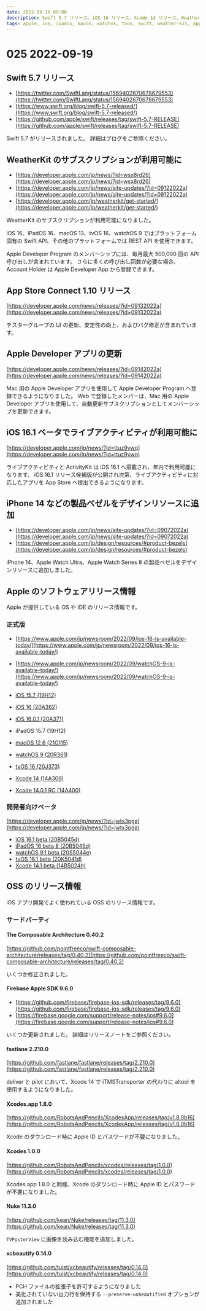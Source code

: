 ```yaml
---
date: 2022-09-19 09:00
description: Swift 5.7 リリース、iOS 16 リリース、Xcode 14 リリース、WeatherKit のサブスクリプションが利用可能に、iOS 16.1 ベータでライブアクティビティが利用可能に、ほか
tags: apple, ios, ipados, macos, watchos, tvos, swift, weather-kit, app-store-connect, apple-developer-app, live-activity, activity-kit, tca, firebase, fastlane, xcodes-app, xcodes, nuke, xcbeautify
---
```

# 025 2022-09-19

## Swift 5.7 リリース

- [https://twitter.com/SwiftLang/status/1569402670678679553](https://twitter.com/SwiftLang/status/1569402670678679553)
- [https://www.swift.org/blog/swift-5.7-released/](https://www.swift.org/blog/swift-5.7-released/)
- [https://github.com/apple/swift/releases/tag/swift-5.7-RELEASE](https://github.com/apple/swift/releases/tag/swift-5.7-RELEASE)

Swift 5.7 がリリースされました。
詳細はブログをご参照ください。

## WeatherKit のサブスクリプションが利用可能に

- [https://developer.apple.com/jp/news/?id=wsx8rd26](https://developer.apple.com/jp/news/?id=wsx8rd26)
- [https://developer.apple.com/jp/news/site-updates/?id=09122022a](https://developer.apple.com/jp/news/site-updates/?id=09122022a)
- [https://developer.apple.com/jp/weatherkit/get-started/](https://developer.apple.com/jp/weatherkit/get-started/)

WeatherKit のサブスクリプションが利用可能になりました。

iOS 16、iPadOS 16、macOS 13、tvOS 16、watchOS 9 ではプラットフォーム固有の Swift API、その他のプラットフォームでは REST API を使用できます。

Apple Developer Program のメンバーシップには、毎月最大 500,000 回の API 呼び出しが含まれています。
さらに多くの呼び出し回数が必要な場合、Account Holder は Apple Developer App から登録できます。

## App Store Connect 1.10 リリース

[https://developer.apple.com/news/releases/?id=09132022a](https://developer.apple.com/news/releases/?id=09132022a)

テスターグループの UI の更新、安定性の向上、およびバグ修正が含まれています。

## Apple Developer アプリの更新

[https://developer.apple.com/news/releases/?id=09142022a](https://developer.apple.com/news/releases/?id=09142022a)

Mac 用の Apple Developer アプリを使用して Apple Developer Program へ登録できるようになりました。
Web で登録したメンバーは、Mac 用の Apple Developer アプリを使用して、自動更新サブスクリプションとしてメンバーシップを更新できます。

## iOS 16.1 ベータでライブアクティビティが利用可能に

[https://developer.apple.com/jp/news/?id=ttuz9vwq](https://developer.apple.com/jp/news/?id=ttuz9vwq)

ライブアクティビティと ActivityKit は iOS 16.1 へ搭載され、年内で利用可能になります。
iOS 16.1 リリース候補版が公開され次第、ライブアクティビティに対応したアプリを App Store へ提出できるようになります。

## iPhone 14 などの製品ベゼルをデザインリソースに追加

- [https://developer.apple.com/jp/news/site-updates/?id=09072022a](https://developer.apple.com/jp/news/site-updates/?id=09072022a)
- [https://developer.apple.com/jp/design/resources/#product-bezels](https://developer.apple.com/jp/design/resources/#product-bezels)

iPhone 14、Apple Watch Ultra、Apple Watch Series 8 の製品ベゼルをデザインリソースに追加しました。

## Apple のソフトウェアリリース情報

Apple が提供している OS や IDE のリリース情報です。

### 正式版

- [https://www.apple.com/jp/newsroom/2022/09/ios-16-is-available-today/](https://www.apple.com/jp/newsroom/2022/09/ios-16-is-available-today/)
- [https://www.apple.com/jp/newsroom/2022/09/watchOS-9-is-available-today/](https://www.apple.com/jp/newsroom/2022/09/watchOS-9-is-available-today/)

- [iOS 15.7 (19H12)](https://developer.apple.com/news/releases/?id=09122022c)
- [iOS 16 (20A362)](https://developer.apple.com/jp/news/releases/?id=09122022f)
- [iOS 16.0.1 (20A371)](https://developer.apple.com/news/releases/?id=09162022b)
- iPadOS 15.7 (19H12)
- [macOS 12.6 (21G115)](https://developer.apple.com/news/releases/?id=09122022a)
- [watchOS 9 (20R361)](https://developer.apple.com/news/releases/?id=09122022e)
- [tvOS 16 (20J373)](https://developer.apple.com/news/releases/?id=09122022d)
- [Xcode 14 (14A309)](https://developer.apple.com/news/releases/?id=09122022g)
- [Xcode 14.0.1 RC (14A400)](https://developer.apple.com/news/releases/?id=09162022a)

### 開発者向けベータ

[https://developer.apple.com/jp/news/?id=jwtx3pga](https://developer.apple.com/jp/news/?id=jwtx3pga)

- [iOS 16.1 beta (20B5045d)](https://developer.apple.com/news/releases/?id=09142022e)
- [iPadOS 16 beta 8 (20B5045d)](https://developer.apple.com/news/releases/?id=09142022d)
- [watchOS 9.1 beta (20S5044e)](https://developer.apple.com/news/releases/?id=09142022c)
- [tvOS 16.1 beta (20K5041d)](https://developer.apple.com/news/releases/?id=09142022b)
- [Xcode 14.1 beta (14B5024h)](https://developer.apple.com/news/releases/?id=09142022f)

## OSS のリリース情報

iOS アプリ開発でよく使われている OSS のリリース情報です。

### サードパーティ

#### The Composable Architecture 0.40.2

[https://github.com/pointfreeco/swift-composable-architecture/releases/tag/0.40.2](https://github.com/pointfreeco/swift-composable-architecture/releases/tag/0.40.2)

いくつか修正されました。

#### Firebase Apple SDK 9.6.0

- [https://github.com/firebase/firebase-ios-sdk/releases/tag/9.6.0](https://github.com/firebase/firebase-ios-sdk/releases/tag/9.6.0)
- [https://firebase.google.com/support/release-notes/ios#9.6.0](https://firebase.google.com/support/release-notes/ios#9.6.0)

いくつか更新されました。
詳細はリリースノートをご参照ください。

#### fastlane 2.210.0

[https://github.com/fastlane/fastlane/releases/tag/2.210.0](https://github.com/fastlane/fastlane/releases/tag/2.210.0)

deliver と pilot において、Xcode 14 で iTMSTransporter の代わりに altool を使用するようになりました。

#### Xcodes.app 1.8.0

[https://github.com/RobotsAndPencils/XcodesApp/releases/tag/v1.8.0b16](https://github.com/RobotsAndPencils/XcodesApp/releases/tag/v1.8.0b16)

Xcode のダウンロード時に Apple ID とパスワードが不要になりました。

#### Xcodes 1.0.0

[https://github.com/RobotsAndPencils/xcodes/releases/tag/1.0.0](https://github.com/RobotsAndPencils/xcodes/releases/tag/1.0.0)

Xcodes.app 1.8.0 と同様、Xcode のダウンロード時に Apple ID とパスワードが不要になりました。

#### Nuke 11.3.0

[https://github.com/kean/Nuke/releases/tag/11.3.0](https://github.com/kean/Nuke/releases/tag/11.3.0)

`TVPosterView` に画像を読み込む機能を追加しました。

#### xcbeautify 0.14.0

[https://github.com/tuist/xcbeautify/releases/tag/0.14.0](https://github.com/tuist/xcbeautify/releases/tag/0.14.0)

- PCH ファイルの拡張子を許可するようになりました
- 美化されていない出力行を保持する `--preserve-unbeautified` オプションが追加されました

